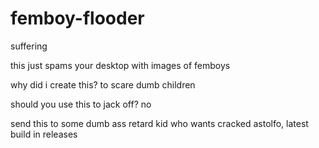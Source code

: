 # femboy-flooder
suffering

this just spams your desktop with images of femboys

why did i create this? to scare dumb children

should you use this to jack off? no

send this to some dumb ass retard kid who wants cracked astolfo, latest build in releases
